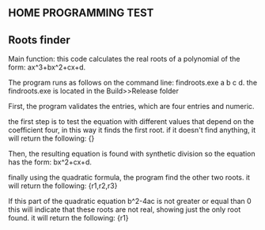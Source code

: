 HOME PROGRAMMING TEST
---------------------

Roots finder
---------------------
Main function: this code calculates the real roots of a polynomial of the form: ax^3+bx^2+cx+d.

The program runs as follows on the command line:
findroots.exe a b c d.
the findroots.exe is located in the Build>>Release folder

First, the program validates the entries, which are four entries and numeric.

the first step is to test the equation with different values that depend on the coefficient four, 
in this way it finds the first root. 
if it doesn't find anything, it will return the following:
{}

Then, the resulting equation is found with synthetic division so the equation has the form:
bx^2+cx+d.

finally using the quadratic formula, the program find the other two roots. it will return the following:
{r1,r2,r3}


If this part of the quadratic equation b^2-4ac is not greater or equal than 0 
this will indicate that these roots are not real, showing just the only root found.
it will return the following:
{r1}
